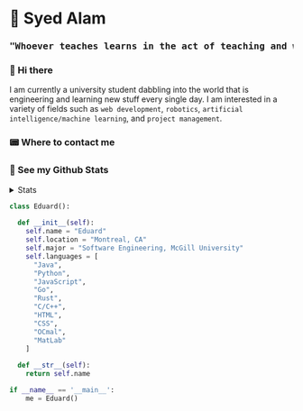 # 🎾 Syed Alam

<div align="center">
  <h3>
  <pre>"Whoever teaches learns in the act of teaching and whoever learns teaches in the act of learning." ~ Paulo Freire</pre>
  </h3>
</div>

### 👋 Hi there 

I am currently a university student dabbling into the world that is engineering and learning new stuff every single day. I am interested in a variety of fields such as `web development`, `robotics`, `artificial intelligence/machine learning`, and `project management`. 

### 📟 Where to contact me

### 📄 See my Github Stats
<details>
<summary> Stats </summary>

[![Syed's GitHub stats](https://github-readme-stats.vercel.app/api?username=smzalam&show=prs_merged&show_icons=true&theme=outrun&hide_border=true)](https://github.com/anuraghazra/github-readme-stats)

[![Syed's Top Langs](https://github-readme-stats.vercel.app/api/top-langs/?username=smzalam&langs_count=6&layout=donut-vertical)](https://github.com/anuraghazra/github-readme-stats)
</details>

```python
class Eduard():
    
  def __init__(self):
    self.name = "Eduard"
    self.location = "Montreal, CA"
    self.major = "Software Engineering, McGill University"
    self.languages = [
      "Java",
      "Python",
      "JavaScript",
      "Go",
      "Rust",
      "C/C++",
      "HTML",
      "CSS",
      "OCmal",
      "MatLab"
    ]
  
  def __str__(self):
    return self.name

if __name__ == '__main__':
    me = Eduard()
```
<!--
**smzalam/smzalam** is a ✨ _special_ ✨ repository because its `README.md` (this file) appears on your GitHub profile.

Here are some ideas to get you started:

- 🔭 I’m currently working on ...
- 🌱 I’m currently learning ...
- 👯 I’m looking to collaborate on ...
- 🤔 I’m looking for help with ...
- 💬 Ask me about ...
- 📫 How to reach me: ...
- 😄 Pronouns: ...
- ⚡ Fun fact: ...
-->

